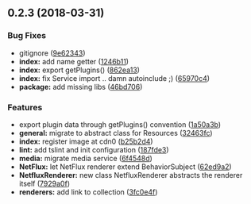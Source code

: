 <a name="0.2.3"></a>
## 0.2.3 (2018-03-31)


### Bug Fixes

* gitignore ([9e62343](https://github.com/wzr1337/rsi-plugins.media/commit/9e62343))
* **index:** add name getter ([1246b11](https://github.com/wzr1337/rsi-plugins.media/commit/1246b11))
* **index:** export getPlugins() ([862ea13](https://github.com/wzr1337/rsi-plugins.media/commit/862ea13))
* **index:** fix Service import .. damn autoinclude ;) ([65970c4](https://github.com/wzr1337/rsi-plugins.media/commit/65970c4))
* **package:** add missing libs ([46bd706](https://github.com/wzr1337/rsi-plugins.media/commit/46bd706))


### Features

* export plugin data through getPlugins() convention ([1a50a3b](https://github.com/wzr1337/rsi-plugins.media/commit/1a50a3b))
* **general:** migrate to abstract class for Resources ([32463fc](https://github.com/wzr1337/rsi-plugins.media/commit/32463fc))
* **index:** register image at cdn0 ([b25b2d4](https://github.com/wzr1337/rsi-plugins.media/commit/b25b2d4))
* **lint:** add tslint and init configuration ([187fde3](https://github.com/wzr1337/rsi-plugins.media/commit/187fde3))
* **media:** migrate media service ([6f4548d](https://github.com/wzr1337/rsi-plugins.media/commit/6f4548d))
* **NetFlux:** let NetFlux renderer extend BehaviorSubject ([62ed9a2](https://github.com/wzr1337/rsi-plugins.media/commit/62ed9a2))
* **NetfluxRenderer:** new class NetfluxRenderer abstracts the renderer itself ([7929a0f](https://github.com/wzr1337/rsi-plugins.media/commit/7929a0f))
* **renderers:** add link to collection ([3fc0e4f](https://github.com/wzr1337/rsi-plugins.media/commit/3fc0e4f))




